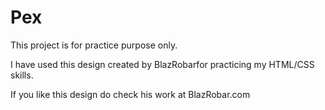 # Pex
This project is for practice purpose only.

I have used this design created by BlazRobarfor practicing my HTML/CSS skills.

If you like this design do check his work at BlazRobar.com
